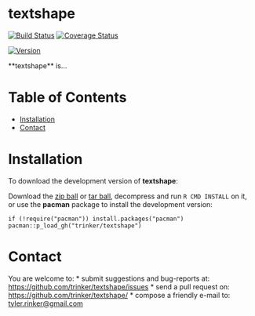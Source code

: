 textshape
============


[![Build
Status](https://travis-ci.org/trinker/textshape.svg?branch=master)](https://travis-ci.org/trinker/textshape)
[![Coverage
Status](https://coveralls.io/repos/trinker/textshape/badge.svg?branch=master)](https://coveralls.io/r/trinker/textshape?branch=master)

<a href="https://img.shields.io/badge/Version-0.0.1-orange.svg"><img src="https://img.shields.io/badge/Version-0.0.1-orange.svg" alt="Version"/></a>
</p>
**textshape** is...


Table of Contents
============

-   [Installation](#installation)
-   [Contact](#contact)

Installation
============


To download the development version of **textshape**:

Download the [zip
ball](https://github.com/trinker/textshape/zipball/master) or [tar
ball](https://github.com/trinker/textshape/tarball/master), decompress
and run `R CMD INSTALL` on it, or use the **pacman** package to install
the development version:

    if (!require("pacman")) install.packages("pacman")
    pacman::p_load_gh("trinker/textshape")

Contact
=======

You are welcome to: \* submit suggestions and bug-reports at:
<https://github.com/trinker/textshape/issues> \* send a pull request on:
<https://github.com/trinker/textshape/> \* compose a friendly e-mail to:
<tyler.rinker@gmail.com>